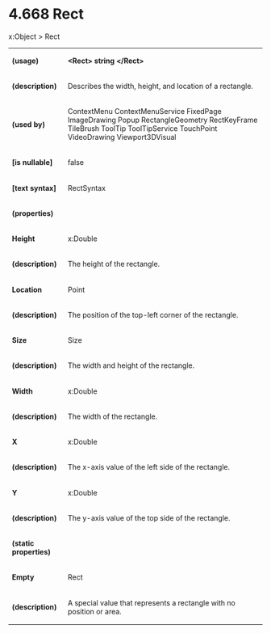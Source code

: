 <html dir="LTR" xmlns:mshelp="http://msdn.microsoft.com/mshelp" xmlns:ddue="http://ddue.schemas.microsoft.com/authoring/2003/5" xmlns:xlink="http://www.w3.org/1999/xlink" xmlns:tool="http://www.microsoft.com/tooltip"><body><input type="hidden" id="userDataCache" class="userDataStyle"><input type="hidden" id="hiddenScrollOffset"><img id="dropDownImage" style="display:none; height:0; width:0;" src="../local/drpdown.gif"><img id="dropDownHoverImage" style="display:none; height:0; width:0;" src="../local/drpdown_orange.gif"><img id="collapseImage" style="display:none; height:0; width:0;" src="../local/collapse.gif"><img id="expandImage" style="display:none; height:0; width:0;" src="../local/exp.gif"><img id="collapseAllImage" style="display:none; height:0; width:0;" src="../local/collall.gif"><img id="expandAllImage" style="display:none; height:0; width:0;" src="../local/expall.gif"><img id="copyImage" style="display:none; height:0; width:0;" src="../local/copycode.gif"><img id="copyHoverImage" style="display:none; height:0; width:0;" src="../local/copycodeHighlight.gif"><div id="header"><h1 class="heading">4.668 Rect</h1></div><div id="mainSection"><div id="mainBody"><div id="allHistory" class="saveHistory" onsave="saveAll()" onload="loadAll()"></div>
				<p xmlns:wsd="http://wsdev.schemas.microsoft.com/authoring/2008/2" xmlns:msxsl="urn:schemas-microsoft-com:xslt" xmlns:script="urn:script" xmlns:build="urn:build">
				</p>
			<div id="sectionSection0" class="section" name="collapseableSection"><content xmlns="http://ddue.schemas.microsoft.com/authoring/2003/5" xmlns:wsd="http://wsdev.schemas.microsoft.com/authoring/2008/2" xmlns:msxsl="urn:schemas-microsoft-com:xslt" xmlns:script="urn:script" xmlns:build="urn:build">
				</content></div><div id="sectionSection1" class="section" name="collapseableSection"><content xmlns="http://ddue.schemas.microsoft.com/authoring/2003/5" xmlns:wsd="http://wsdev.schemas.microsoft.com/authoring/2008/2" xmlns:msxsl="urn:schemas-microsoft-com:xslt" xmlns:script="urn:script" xmlns:build="urn:build">
					<p xmlns="">
						<mshelp:link keywords="32151b2e-6b09-45cd-afba-003da191b81a" tabindex="0">x:Object</mshelp:link> &gt; Rect</p>
					<p xmlns=""><b></b></p><table class="ProtocolAuthoredTable" xmlns=""><tr>
								<td>
									<p>
										<b>(usage)</b>
									</p>
								</td>
								<td>
									<p>
										<b>&lt;Rect&gt; string &lt;/Rect&gt;</b>
									</p>
								</td>
							</tr><tr>
							<td>
								<p>
									<b>(description)</b>
								</p>
							</td>
							<td>
								<p>Describes the width, height, and location of a rectangle.</p>
							</td>
						</tr><tr>
							<td>
								<p>
									<b>(used by)</b>
								</p>
							</td>
							<td>
								<p>
									<mshelp:link keywords="4a96c3cc-a61b-4acd-ab7c-65d683a21bdb" tabindex="0">ContextMenu</mshelp:link> <mshelp:link keywords="07a962a6-17dc-42dd-a296-20ebbe44dc10" tabindex="0">ContextMenuService</mshelp:link> <mshelp:link keywords="b98d1c4a-8e91-42c2-b9f1-46a5723f2195" tabindex="0">FixedPage</mshelp:link> <mshelp:link keywords="252803f5-074c-473d-8250-116019bee822" tabindex="0">ImageDrawing</mshelp:link> <mshelp:link keywords="792951fc-7b6c-4bed-b171-8b9d50f8c896" tabindex="0">Popup</mshelp:link> <mshelp:link keywords="ba237447-98c9-466f-a556-3091ebbc3a44" tabindex="0">RectangleGeometry</mshelp:link> <mshelp:link keywords="1983df61-23ad-49e0-a37f-8c42ddd926a7" tabindex="0">RectKeyFrame</mshelp:link> <mshelp:link keywords="cc9022b1-0999-4cc7-8d7e-efe1df96bdd4" tabindex="0">TileBrush</mshelp:link> <mshelp:link keywords="de6ccf52-414c-47d6-bcfb-513226b7557e" tabindex="0">ToolTip</mshelp:link> <mshelp:link keywords="b678faeb-f19e-4980-a985-b2d6751d0b2a" tabindex="0">ToolTipService</mshelp:link> <mshelp:link keywords="f9ce4d12-6a17-4e9b-aec9-153262d9b3e7" tabindex="0">TouchPoint</mshelp:link> <mshelp:link keywords="ffac2c5a-0a2c-47c1-a6b5-10fd08d61b1c" tabindex="0">VideoDrawing</mshelp:link> <mshelp:link keywords="7eaab017-2f92-4715-ab42-5783e24dab2a" tabindex="0">Viewport3DVisual</mshelp:link></p>
							</td>
						</tr><tr>
							<td>
								<p>
									<b>[is nullable]</b>
								</p>
							</td>
							<td>
								<p>false</p>
							</td>
						</tr><tr>
							<td>
								<p>
									<b>[text syntax]</b>
								</p>
							</td>
							<td>
								<p>
									<mshelp:link keywords="b3b017d1-f798-44ab-9987-a9cd8fe55497" tabindex="0">RectSyntax</mshelp:link>
								</p>
							</td>
						</tr><tr>
							<td>
								<p>
									<b>(properties)</b>
								</p>
							</td>
							<td>
							</td>
						</tr><tr>
							<td>
								<p>
									<b>Height</b>
								</p>
							</td>
							<td>
								<p>
									<mshelp:link keywords="eba4f871-299c-4b4a-8477-fbb89ef1665c" tabindex="0">x:Double</mshelp:link>
								</p>
							</td>
						</tr><tr>
							<td>
								<p>
									<b>(description)</b>
								</p>
							</td>
							<td>
								<p>The height of the rectangle.</p>
							</td>
						</tr><tr>
							<td>
								<p>
									<b>Location</b>
								</p>
							</td>
							<td>
								<p>
									<mshelp:link keywords="a021370d-a09e-4a97-99e0-b9210eeca014" tabindex="0">Point</mshelp:link>
								</p>
							</td>
						</tr><tr>
							<td>
								<p>
									<b>(description)</b>
								</p>
							</td>
							<td>
								<p>The position of the top-left corner of the rectangle.</p>
							</td>
						</tr><tr>
							<td>
								<p>
									<b>Size</b>
								</p>
							</td>
							<td>
								<p>
									<mshelp:link keywords="9cf0de4d-74dd-40f9-8eb1-9ac4b88b5dbe" tabindex="0">Size</mshelp:link>
								</p>
							</td>
						</tr><tr>
							<td>
								<p>
									<b>(description)</b>
								</p>
							</td>
							<td>
								<p>The width and height of the rectangle.</p>
							</td>
						</tr><tr>
							<td>
								<p>
									<b>Width</b>
								</p>
							</td>
							<td>
								<p>
									<mshelp:link keywords="eba4f871-299c-4b4a-8477-fbb89ef1665c" tabindex="0">x:Double</mshelp:link>
								</p>
							</td>
						</tr><tr>
							<td>
								<p>
									<b>(description)</b>
								</p>
							</td>
							<td>
								<p>The width of the rectangle.</p>
							</td>
						</tr><tr>
							<td>
								<p>
									<b>X</b>
								</p>
							</td>
							<td>
								<p>
									<mshelp:link keywords="eba4f871-299c-4b4a-8477-fbb89ef1665c" tabindex="0">x:Double</mshelp:link>
								</p>
							</td>
						</tr><tr>
							<td>
								<p>
									<b>(description)</b>
								</p>
							</td>
							<td>
								<p>The x-axis value of the left side of the rectangle.</p>
							</td>
						</tr><tr>
							<td>
								<p>
									<b>Y</b>
								</p>
							</td>
							<td>
								<p>
									<mshelp:link keywords="eba4f871-299c-4b4a-8477-fbb89ef1665c" tabindex="0">x:Double</mshelp:link>
								</p>
							</td>
						</tr><tr>
							<td>
								<p>
									<b>(description)</b>
								</p>
							</td>
							<td>
								<p>The y-axis value of the top side of the rectangle.</p>
							</td>
						</tr><tr>
							<td>
								<p>
									<b>(static properties)</b>
								</p>
							</td>
							<td>
							</td>
						</tr><tr>
							<td>
								<p>
									<b>Empty</b>
								</p>
							</td>
							<td>
								<p>Rect</p>
							</td>
						</tr><tr>
							<td>
								<p>
									<b>(description)</b>
								</p>
							</td>
							<td>
								<p>A special value that represents a rectangle with no position or area.</p>
							</td>
						</tr></table>
				</content></div><!--[if gte IE 5]>
			<tool:tip element="languageFilterToolTip" avoidmouse="false"/>
		<![endif]--></div><a name="feedback"></a><span></span></div></body></html>
